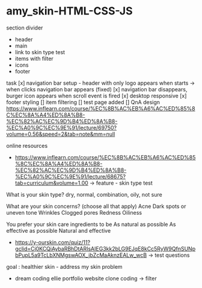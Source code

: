 # amy_skin-HTML-CSS-JS
 
section divider
- header
- main
- link to skin type test
- items with filter
- icons 
- footer

task
[x] navigation bar setup - header with only logo appears when starts -> when clicks navigation bar appears (fixed)
[x] navigation bar disappears, burger icon appears when scroll event is fired
[x] desktop responsive
[x] footer styling
[] item filtering
[] test page added
[] QnA design
https://www.inflearn.com/course/%EC%8B%AC%EB%A6%AC%ED%85%8C%EC%8A%A4%ED%8A%B8-%EC%82%AC%EC%9D%B4%ED%8A%B8-%EC%A0%9C%EC%9E%91/lecture/69750?volume=0.56&speed=2&tab=note&mm=null


online resources 
- https://www.inflearn.com/course/%EC%8B%AC%EB%A6%AC%ED%85%8C%EC%8A%A4%ED%8A%B8-%EC%82%AC%EC%9D%B4%ED%8A%B8-%EC%A0%9C%EC%9E%91/lecture/68675?tab=curriculum&volume=1.00 -> feature - skin type test

What is your skin type?
dry, normal, combination, oily, not sure

What are your skin concerns?
(choose all that apply)
Acne
Dark spots or uneven tone
Wrinkles
Clogged pores
Redness
Oiliness

You prefer your skin care ingredients to be
As natural as possible
As effective as possible
Natural and effective

- https://y-ourskin.com/quiz/11?gclid=Cj0KCQiAybaRBhDtARIsAIEG3kk2bLG9EJqE8kCc5RyW9QfnSUNpbPupL5a9TcLbXNMgswAOX_jbZcMaAknzEALw_wcB -> test questions


goal : healthier skin - address my skin problem
- dream coding ellie portfolio website clone coding -> filter